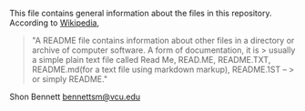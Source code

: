 This file contains general information about the files in this repository. According to  [Wikipedia](https://en.wikipedia.org/wiki/README), 

> "A README file contains information about other files in a directory or archive of computer software. A form of documentation, it is > usually a simple plain text file called Read Me, READ.ME, README.TXT, README.md(for a text file using markdown markup), README.1ST  – > or simply README."

Shon Bennett bennettsm@vcu.edu
